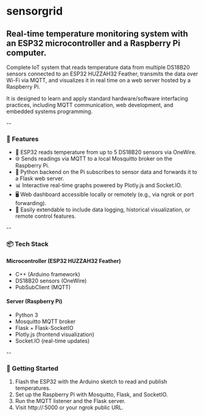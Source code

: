 # sensorgrid
## Real-time temperature monitoring system with an ESP32 microcontroller and a Raspberry Pi computer.

Complete IoT system that reads temperature data from multiple DS18B20 sensors connected to an ESP32 HUZZAH32 Feather, transmits the data over Wi-Fi via MQTT, and visualizes it in real time on a web server hosted by a Raspberry Pi.

It is designed to learn and apply standard hardware/software interfacing practices, including MQTT communication, web development, and embedded systems programming.

--

### 🔧 Features
* 📡 ESP32 reads temperature from up to 5 DS18B20 sensors via OneWire.
* 🌐 Sends readings via MQTT to a local Mosquitto broker on the Raspberry Pi.
* 🧠 Python backend on the Pi subscribes to sensor data and forwards it to a Flask web server.
* 📊 Interactive real-time graphs powered by Plotly.js and Socket.IO.
* 🖥️ Web dashboard accessible locally or remotely (e.g., via ngrok or port forwarding).
* 💾 Easily extendable to include data logging, historical visualization, or remote control features.

--

### 📦 Tech Stack
#### Microcontroller (ESP32 HUZZAH32 Feather)
* C++ (Arduino framework)
* DS18B20 sensors (OneWire)
* PubSubClient (MQTT)

#### Server (Raspberry Pi)
* Python 3
* Mosquitto MQTT broker
* Flask + Flask-SocketIO
* Plotly.js (frontend visualization)
* Socket.IO (real-time updates)

--

### 🚀 Getting Started
1. Flash the ESP32 with the Arduino sketch to read and publish temperatures.
2. Set up the Raspberry Pi with Mosquitto, Flask, and SocketIO.
3. Run the MQTT listener and the Flask server.
4. Visit http://<raspberry-pi-ip>:5000 or your ngrok public URL.
